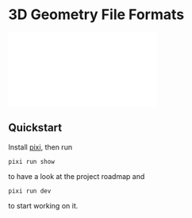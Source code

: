 # 3D Geometry File Formats

![The STL teapot](images/teapot.stl)

## Quickstart

Install [pixi], then run

```
pixi run show
```

to have a look at the project roadmap and

```
pixi run dev
```

to start working on it.

[pixi]: https://pixi.sh/dev/
